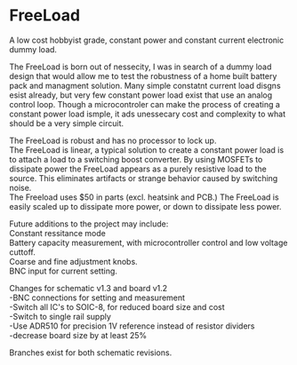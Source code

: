# FreeLoad
A low cost hobbyist grade, constant power and constant current electronic dummy load.

The FreeLoad is born out of nessecity, I was in search of a dummy load design that would allow me to test the robustness of a home built battery pack and managment solution.  Many simple constatnt current load disgns esist already, but very few constant power load exist that use an analog control loop.  Though a microcontroler can make the process of creating a constant power load ismple, it ads unessecary cost and complexity to what should be a very simple circuit.  

The FreeLoad is robust and has no processor to lock up.  
The FreeLoad is linear, a typical solution to create a constant power load is to attach a load to a switching boost converter.  By using MOSFETs to dissipate power the FreeLoad appears as a purely resistive load to the source.  This eliminates artifacts or strange behavior caused by switching noise.   
The Freeload uses $50 in parts (excl. heatsink and PCB.)
The FreeLoad is easily scaled up to dissipate more power, or down to dissipate less power. 


Future additions to the project may include:  
Constant ressitance mode  
Battery capacity measurement, with microcontroller control and low voltage cuttoff.   
Coarse and fine adjustment knobs.  
BNC input for current setting.  
  
Changes for schematic v1.3  and board v1.2  
-BNC connections for setting and measurement    
-Switch all IC's to SOIC-8, for reduced board size and cost    
-Switch to single rail supply  
-Use ADR510 for precision 1V reference instead of resistor dividers  
-decrease board size by at least 25%   

Branches exist for both schematic revisions.  

